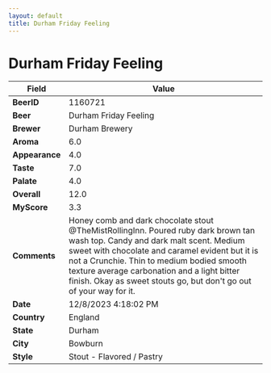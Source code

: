 ```yaml
---
layout: default
title: Durham Friday Feeling
---
```


# Durham Friday Feeling

| Field         | Value     |
|---------------|-----------|
| **BeerID** | 1160721 |
| **Beer** | Durham Friday Feeling |
| **Brewer** | Durham Brewery |
| **Aroma** | 6.0 |
| **Appearance** | 4.0 |
| **Taste** | 7.0 |
| **Palate** | 4.0 |
| **Overall** | 12.0 |
| **MyScore** | 3.3 |
| **Comments** | Honey comb and dark chocolate stout @TheMistRollingInn. Poured ruby dark brown tan wash top. Candy and dark malt scent. Medium sweet with chocolate and caramel evident but it is not a Crunchie. Thin to medium bodied smooth texture average carbonation and a light bitter finish. Okay as sweet stouts go, but don't go out of your way for it. |
| **Date** | 12/8/2023 4:18:02 PM |
| **Country** | England |
| **State** | Durham |
| **City** | Bowburn |
| **Style** | Stout - Flavored / Pastry |
